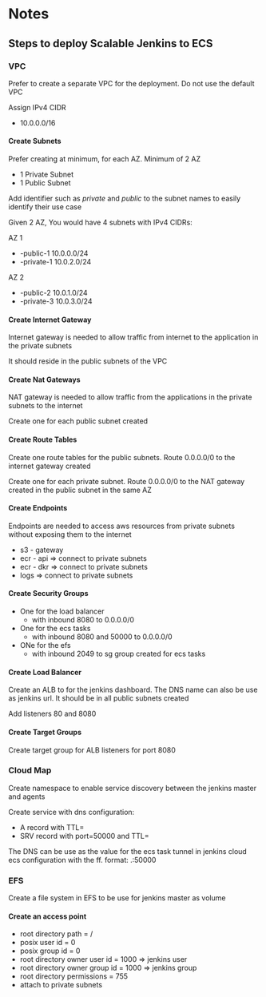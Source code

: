 # Notes

## Steps to deploy Scalable Jenkins to ECS

### VPC

Prefer to create a separate VPC for the deployment. Do not use the default VPC

Assign IPv4 CIDR

- 10.0.0.0/16

#### Create Subnets

Prefer creating at minimum, for each AZ. Minimum of 2 AZ

- 1 Private Subnet
- 1 Public Subnet

Add identifier such as *private* and *public* to the subnet names to easily identify their use case

Given 2 AZ, You would have 4 subnets with IPv4 CIDRs:

AZ 1
- <common-identifier>-public-1 10.0.0.0/24
- <common-identifier>-private-1 10.0.2.0/24
  
AZ 2
- <common-identifier>-public-2 10.0.1.0/24
- <common-identifier>-private-3 10.0.3.0/24

#### Create Internet Gateway

Internet gateway is needed to allow traffic from internet to the application in the private subnets

It should reside in the public subnets of the VPC

#### Create Nat Gateways

NAT gateway is needed to allow traffic from the applications in the private subnets to the internet

Create one for each public subnet created

#### Create Route Tables

Create one route tables for the public subnets. Route 0.0.0.0/0 to the internet gateway created

Create one for each private subnet. Route 0.0.0.0/0 to the NAT gateway created in the public subnet in the same AZ

#### Create Endpoints

Endpoints are needed to access aws resources from private subnets without exposing them to the internet

- s3 - gateway
- ecr - api => connect to private subnets
- ecr - dkr => connect to private subnets
- logs => connect to private subnets

#### Create Security Groups

- One for the load balancer
    - with inbound 8080 to 0.0.0.0/0
- One for the ecs tasks 
    - with inbound 8080 and 50000 to 0.0.0.0/0
- ONe for the efs
    - with inbound 2049 to sg group created for ecs tasks
    
#### Create Load Balancer

Create an ALB to for the jenkins dashboard. The DNS name can also be use as jenkins url. It should be in all public subnets created

Add listeners 80 and 8080

#### Create Target Groups

Create target group for ALB listeners for port 8080

### Cloud Map

Create namespace to enable service discovery between the jenkins master and agents

Create service with dns configuration:
- A record with TTL=<any value>
- SRV record with port=50000 and TTL=<any value>

The DNS can be use as the value for the ecs task tunnel in jenkins cloud ecs configuration with the ff. format: <namespace-name>.<service-name>:50000

### EFS

Create a file system in EFS to be use for jenkins master as volume

#### Create an access point

- root directory path = /
- posix user id = 0
- posix group id = 0
- root directory owner user id = 1000 => jenkins user
- root directory owner group id = 1000 => jenkins group
- root directory permissions = 755 
- attach to private subnets
